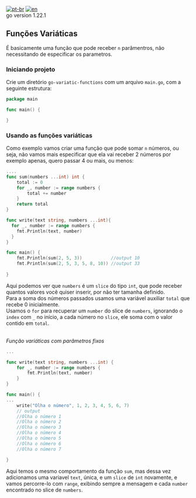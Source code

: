 [![pt-br](https://img.shields.io/badge/language-pt--br-green.svg)](https://github.com/kauemurakami/go-variatic-functions/blob/main/README.pt-br.md)
[![en](https://img.shields.io/badge/language-en-orange.svg)](https://github.com/kauemurakami/go-variatic-functions/blob/main/README.md)  
go version 1.22.1

## Funções Variáticas
É basicamente uma função que pode receber ```n``` parâmentros, não necessitando de especificar os parametros.  

### Iniciando projeto
Crie um diretório ```go-variatic-functions``` com um arquivo ```main.go```, com a seguinte estrutura:  
```go
package main

func main() {

}
```

### Usando as funções variáticas
Como exemplo vamos criar uma função que pode somar ```n``` números, ou seja, não vamos mais especificar que ela vai receber 2 números por exemplo apenas, quero passar 4 ou mais, ou menos:  
```go
....
func sum(numbers ...int) int {
	total := 0
	for _, number := range numbers {
		total += number
	}
	return total
}

func write(text string, numbers ...int){
  for _, number := range numbers {
    fmt.Println(text, number)
  }
}

func main() {
	fmt.Println(sum(2, 5, 3))           //output 10
	fmt.Println(sum(2, 5, 3, 5, 8, 10)) //output 33
  
}
```
Aqui podemos ver que ```numbers``` é um ```slice``` do tipo ```int```, que pode receber quantos valores você quiser inserir, por não ter tamanha definido.  
Para a soma dos números passados usamos uma variável auxiliar ```total``` que recebe 0 inicialmente.  
Usamos o ```for``` para recuperar um ```number``` do slice de ```numbers```, ignorando o ```index``` com ```_``` no início, a cada número no ```slice```, ele soma com o valor contido em ```total```.<br/><br/>

*Função variáticas com parâmetros fixos*  
```go
...

func write(text string, numbers ...int) {
	for _, number := range numbers {
		fmt.Println(text, number)
	}
}

func main() {
...
	write("Olha o número", 1, 2, 3, 4, 5, 6, 7)
	// output
	//Olha o número 1
	//Olha o número 2
	//Olha o número 3
	//Olha o número 4
	//Olha o número 5
	//Olha o número 6
	//Olha o número 7

}
```
Aqui temos o mesmo comportamento da função ```sum```, mas dessa vez adicionamos uma variavel ```text```, única, e um ```slice``` de ```int``` novamente, e vamos percorre-lo com ```range```, exibindo sempre a mensagem e cada ```number``` encontrado no slice de ```numbers```.

